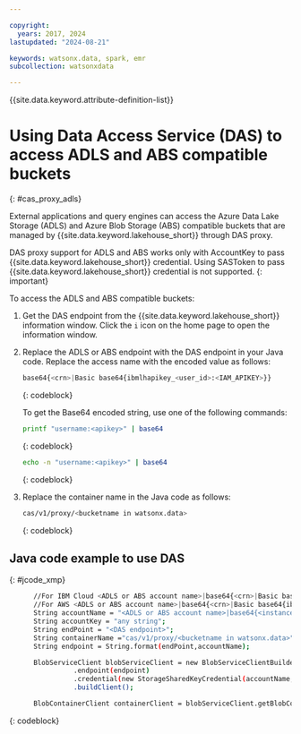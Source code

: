 ```yaml
---

copyright:
  years: 2017, 2024
lastupdated: "2024-08-21"

keywords: watsonx.data, spark, emr
subcollection: watsonxdata

---
```


{{site.data.keyword.attribute-definition-list}}

# Using Data Access Service (DAS) to access ADLS and ABS compatible buckets
{: #cas_proxy_adls}

External applications and query engines can access the Azure Data Lake Storage (ADLS) and Azure Blob Storage (ABS) compatible buckets that are managed by {{site.data.keyword.lakehouse_short}} through DAS proxy.

DAS proxy support for ADLS and ABS works only with AccountKey to pass {{site.data.keyword.lakehouse_short}} credential. Using SASToken to pass {{site.data.keyword.lakehouse_short}} credential is not supported.
{: important}

To access the ADLS and ABS compatible buckets:

1. Get the DAS endpoint from the {{site.data.keyword.lakehouse_short}} information window. Click the `i` icon on the home page to open the information window.
2. Replace the ADLS or ABS endpoint with the DAS endpoint in your Java code. Replace the access name with the encoded value as follows:

      ```bash
      base64{<crn>|Basic base64{ibmlhapikey_<user_id>:<IAM_APIKEY>}}
      ```
      {: codeblock}

      To get the Base64 encoded string, use one of the following commands:

      ```bash
      printf "username:<apikey>" | base64
      ```
      {: codeblock}


      ```bash
      echo -n "username:<apikey>" | base64
      ```
      {: codeblock}

3. Replace the container name in the Java code as follows:

   ```bash
   cas/v1/proxy/<bucketname in watsonx.data>
   ```
   {: codeblock}

## Java code example to use DAS
{: #jcode_xmp}

```bash
      //For IBM Cloud <ADLS or ABS account name>|base64{<crn>|Basic base64{ibmlhapikey_<user_id>:<IAM_APIKEY>}}
      //For AWS <ADLS or ABS account name>|base64{<crn>|Basic base64{ibmlhapikey_ServiceId-<service_id>:<APIKEY>}}
      String accountName = "<ADLS or ABS account name>|base64{<instanceid>|ZenApikey base64{username:<apikey>}}";
      String accountKey = "any string";
      String endPoint = "<DAS endpoint>";
      String containerName ="cas/v1/proxy/<bucketname in watsonx.data>";
      String endpoint = String.format(endPoint,accountName);

      BlobServiceClient blobServiceClient = new BlobServiceClientBuilder()
                .endpoint(endpoint)
                .credential(new StorageSharedKeyCredential(accountName, accountKey))
                .buildClient();

      BlobContainerClient containerClient = blobServiceClient.getBlobContainerClient(containerName);
```
{: codeblock}
